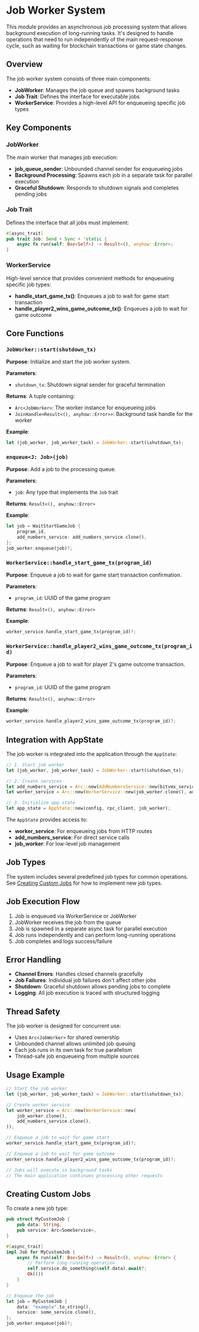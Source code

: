 # Job Worker System

This module provides an asynchronous job processing system that allows background execution of long-running tasks. It's designed to handle operations that need to run independently of the main request-response cycle, such as waiting for blockchain transactions or game state changes.

## Overview

The job worker system consists of three main components:

- **JobWorker**: Manages the job queue and spawns background tasks
- **Job Trait**: Defines the interface for executable jobs
- **WorkerService**: Provides a high-level API for enqueueing specific job types

## Key Components

### JobWorker

The main worker that manages job execution:

- **job_queue_sender**: Unbounded channel sender for enqueueing jobs
- **Background Processing**: Spawns each job in a separate task for parallel execution
- **Graceful Shutdown**: Responds to shutdown signals and completes pending jobs

### Job Trait

Defines the interface that all jobs must implement:

```rust
#[async_trait]
pub trait Job: Send + Sync + 'static {
    async fn run(self: Box<Self>) -> Result<(), anyhow::Error>;
}
```

### WorkerService

High-level service that provides convenient methods for enqueueing specific job types:

- **handle_start_game_tx()**: Enqueues a job to wait for game start transaction
- **handle_player2_wins_game_outcome_tx()**: Enqueues a job to wait for game outcome

## Core Functions

### `JobWorker::start(shutdown_tx)`

**Purpose**: Initialize and start the job worker system.

**Parameters**:

- `shutdown_tx`: Shutdown signal sender for graceful termination

**Returns**: A tuple containing:

- `Arc<JobWorker>`: The worker instance for enqueueing jobs
- `JoinHandle<Result<(), anyhow::Error>>`: Background task handle for the worker

**Example**:

```rust
let (job_worker, job_worker_task) = JobWorker::start(&shutdown_tx);
```

### `enqueue<J: Job>(job)`

**Purpose**: Add a job to the processing queue.

**Parameters**:

- `job`: Any type that implements the `Job` trait

**Returns**: `Result<(), anyhow::Error>`

**Example**:

```rust
let job = WaitStartGameJob {
    program_id,
    add_numbers_service: add_numbers_service.clone(),
};
job_worker.enqueue(job)?;
```

### `WorkerService::handle_start_game_tx(program_id)`

**Purpose**: Enqueue a job to wait for game start transaction confirmation.

**Parameters**:

- `program_id`: UUID of the game program

**Returns**: `Result<(), anyhow::Error>`

**Example**:

```rust
worker_service.handle_start_game_tx(program_id)?;
```

### `WorkerService::handle_player2_wins_game_outcome_tx(program_id)`

**Purpose**: Enqueue a job to wait for player 2's game outcome transaction.

**Parameters**:

- `program_id`: UUID of the game program

**Returns**: `Result<(), anyhow::Error>`

**Example**:

```rust
worker_service.handle_player2_wins_game_outcome_tx(program_id)?;
```

## Integration with AppState

The job worker is integrated into the application through the `AppState`:

```rust
// 1. Start job worker
let (job_worker, job_worker_task) = JobWorker::start(&shutdown_tx);

// 2. Create services
let add_numbers_service = Arc::new(AddNumbersService::new(bitvmx_service.clone()));
let worker_service = Arc::new(WorkerService::new(job_worker.clone(), add_numbers_service.clone()));

// 3. Initialize app state
let app_state = AppState::new(config, rpc_client, job_worker);
```

The `AppState` provides access to:

- **worker_service**: For enqueueing jobs from HTTP routes
- **add_numbers_service**: For direct service calls
- **job_worker**: For low-level job management

## Job Types

The system includes several predefined job types for common operations. See [Creating Custom Jobs](#creating-custom-jobs) for how to implement new job types.

## Job Execution Flow

1. Job is enqueued via WorkerService or JobWorker
2. JobWorker receives the job from the queue
3. Job is spawned in a separate async task for parallel execution
4. Job runs independently and can perform long-running operations
5. Job completes and logs success/failure

## Error Handling

- **Channel Errors**: Handles closed channels gracefully
- **Job Failures**: Individual job failures don't affect other jobs
- **Shutdown**: Graceful shutdown allows pending jobs to complete
- **Logging**: All job execution is traced with structured logging

## Thread Safety

The job worker is designed for concurrent use:

- Uses `Arc<JobWorker>` for shared ownership
- Unbounded channel allows unlimited job queuing
- Each job runs in its own task for true parallelism
- Thread-safe job enqueueing from multiple sources

## Usage Example

```rust
// Start the job worker
let (job_worker, job_worker_task) = JobWorker::start(&shutdown_tx);

// Create worker service
let worker_service = Arc::new(WorkerService::new(
    job_worker.clone(),
    add_numbers_service.clone(),
));

// Enqueue a job to wait for game start
worker_service.handle_start_game_tx(program_id)?;

// Enqueue a job to wait for game outcome
worker_service.handle_player2_wins_game_outcome_tx(program_id)?;

// Jobs will execute in background tasks
// The main application continues processing other requests
```

## Creating Custom Jobs

To create a new job type:

```rust
pub struct MyCustomJob {
    pub data: String,
    pub service: Arc<SomeService>,
}

#[async_trait]
impl Job for MyCustomJob {
    async fn run(self: Box<Self>) -> Result<(), anyhow::Error> {
        // Perform long-running operation
        self.service.do_something(&self.data).await?;
        Ok(())
    }
}

// Enqueue the job
let job = MyCustomJob {
    data: "example".to_string(),
    service: some_service.clone(),
};
job_worker.enqueue(job)?;
```
